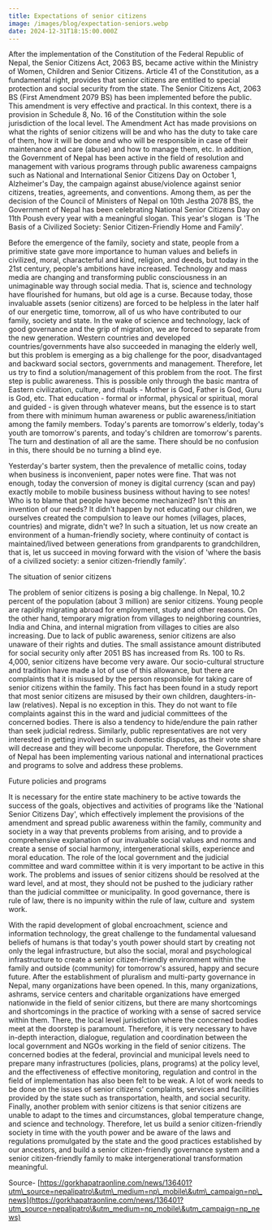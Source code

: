 ```yaml
---
title: Expectations of senior citizens
image: /images/blog/expectation-seniors.webp
date: 2024-12-31T18:15:00.000Z
---
```


After the implementation of the Constitution of the Federal Republic of Nepal, the Senior Citizens Act, 2063 BS, became active within the Ministry of Women, Children and Senior Citizens. Article 41 of the Constitution, as a fundamental right, provides that senior citizens are entitled to special protection and social security from the state. The Senior Citizens Act, 2063 BS (First Amendment 2079 BS) has been implemented before the public. This amendment is very effective and practical. In this context, there is a provision in Schedule 8, No. 16 of the Constitution within the sole jurisdiction of the local level. The Amendment Act has made provisions on what the rights of senior citizens will be and who has the duty to take care of them, how it will be done and who will be responsible in case of their maintenance and care (abuse) and how to manage them, etc. In addition, the Government of Nepal has been active in the field of resolution and management with various programs through public awareness campaigns such as National and International Senior Citizens Day on October 1, Alzheimer's Day, the campaign against abuse/violence against senior citizens, treaties, agreements, and conventions. Among them, as per the decision of the Council of Ministers of Nepal on 10th Jestha 2078 BS, the Government of Nepal has been celebrating National Senior Citizens Day on 11th Poush every year with a meaningful slogan. This year's slogan  is 'The Basis of a Civilized Society: Senior Citizen-Friendly Home and Family'. 

Before the emergence of the family, society and state, people from a primitive state gave more importance to human values ​​and beliefs in civilized, moral, characterful and kind, religion, and deeds, but today in the 21st century, people's ambitions have increased. Technology and mass media are changing and transforming public consciousness in an unimaginable way through social media. That is, science and technology have flourished for humans, but old age is a curse. Because today, those invaluable assets (senior citizens) are forced to be helpless in the later half of our energetic time, tomorrow, all of us who have contributed to our family, society and state. In the wake of science and technology, lack of good governance and the grip of migration, we are forced to separate from the new generation. Western countries and developed countries/governments have also succeeded in managing the elderly well, but this problem is emerging as a big challenge for the poor, disadvantaged and backward social sectors, governments and management. Therefore, let us try to find a solution/management of this problem from the root. The first step is public awareness. This is possible only through the basic mantra of Eastern civilization, culture, and rituals - Mother is God, Father is God, Guru is God, etc. That education - formal or informal, physical or spiritual, moral and guided - is given through whatever means, but the essence is to start from there with minimum human awareness or public awareness/initiation among the family members. Today's parents are tomorrow's elderly, today's youth are tomorrow's parents, and today's children are tomorrow's parents. The turn and destination of all are the same. There should be no confusion in this, there should be no turning a blind eye. 

Yesterday's barter system, then the prevalence of metallic coins, today when business is inconvenient, paper notes were fine. That was not enough, today the conversion of money is digital currency (scan and pay) exactly mobile to mobile business business without having to see notes! Who is to blame that people have become mechanized? Isn't this an invention of our needs? It didn't happen by not educating our children, we ourselves created the compulsion to leave our homes (villages, places, countries) and migrate, didn't we? In such a situation, let us now create an environment of a human-friendly society, where continuity of contact is maintained/lived between generations from grandparents to grandchildren, that is, let us succeed in moving forward with the vision of 'where the basis of a civilized society: a senior citizen-friendly family'.

The situation of senior citizens

The problem of senior citizens is posing a big challenge. In Nepal, 10.2 percent of the population (about 3 million) are senior citizens. Young people are rapidly migrating abroad for employment, study and other reasons. On the other hand, temporary migration from villages to neighboring countries, India and China, and internal migration from villages to cities are also increasing. Due to lack of public awareness, senior citizens are also unaware of their rights and duties. The small assistance amount distributed for social security only after 2051 BS has increased from Rs. 100 to Rs. 4,000, senior citizens have become very aware. Our socio-cultural structure and tradition have made a lot of use of this allowance, but there are complaints that it is misused by the person responsible for taking care of senior citizens within the family. This fact has been found in a study report that most senior citizens are misused by their own children, daughters-in-law (relatives). Nepal is no exception in this. They do not want to file complaints against this in the ward and judicial committees of the concerned bodies. There is also a tendency to hide/endure the pain rather than seek judicial redress. Similarly, public representatives are not very interested in getting involved in such domestic disputes, as their vote share will decrease and they will become unpopular. Therefore, the Government of Nepal has been implementing various national and international practices and programs to solve and address these problems. 

Future policies and programs

It is necessary for the entire state machinery to be active towards the success of the goals, objectives and activities of programs like the 'National Senior Citizens Day', which effectively implement the provisions of the amendment and spread public awareness within the family, community and society in a way that prevents problems from arising, and to provide a comprehensive explanation of our invaluable social values ​​and norms and create a sense of social harmony, intergenerational skills, experience and moral education. The role of the local government and the judicial committee and ward committee within it is very important to be active in this work. The problems and issues of senior citizens should be resolved at the ward level, and at most, they should not be pushed to the judiciary rather than the judicial committee or municipality. In good governance, there is rule of law, there is no impunity within the rule of law, culture and  system work.

With the rapid development of global encroachment, science and information technology, the great challenge to the fundamental values ​​and beliefs of humans is that today's youth power should start by creating not only the legal infrastructure, but also the social, moral and psychological infrastructure to create a senior citizen-friendly environment within the family and outside (community) for tomorrow's assured, happy and secure future. After the establishment of pluralism and multi-party governance in Nepal, many organizations have been opened. In this, many organizations, ashrams, service centers and charitable organizations have emerged nationwide in the field of senior citizens, but there are many shortcomings and shortcomings in the practice of working with a sense of sacred service within them. There, the local level jurisdiction where the concerned bodies meet at the doorstep is paramount. Therefore, it is very necessary to have in-depth interaction, dialogue, regulation and coordination between the local government and NGOs working in the field of senior citizens. The concerned bodies at the federal, provincial and municipal levels need to prepare many infrastructures (policies, plans, programs) at the policy level, and the effectiveness of effective monitoring, regulation and control in the field of implementation has also been felt to be weak. A lot of work needs to be done on the issues of senior citizens' complaints, services and facilities provided by the state such as transportation, health, and social security. Finally, another problem with senior citizens is that senior citizens are unable to adapt to the times and circumstances, global temperature change, and science and technology. Therefore, let us build a senior citizen-friendly society in time with the youth power and be aware of the laws and regulations promulgated by the state and the good practices established by our ancestors, and build a senior citizen-friendly governance system and a senior citizen-friendly family to make intergenerational transformation meaningful. 

Source- [https://gorkhapatraonline.com/news/136401?utm\_source=nepalipatro\&utm\_medium=np\_mobile\&utm\_campaign=np\_news](https://gorkhapatraonline.com/news/136401?utm_source=nepalipatro\&utm_medium=np_mobile\&utm_campaign=np_news)
